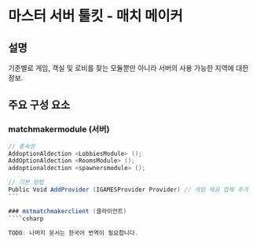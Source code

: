 # 마스터 서버 툴킷 - 매치 메이커

## 설명
기준별로 게임, 객실 및 로비를 찾는 모듈뿐만 아니라 서버의 사용 가능한 지역에 대한 정보.

## 주요 구성 요소

### matchmakermodule (서버)
````csharp
// 종속성
AddoptionAldection <LobbiesModule> ();
AddOptionAldection <RoomsModule> ();
addoptionaldection <spawnersmodule> ();

// 기본 방법
Public Void AddProvider (IGAMESProvider Provider) // 게임 제공 업체 추가
```

### mstmatchmakerclient (클라이언트)
````csharp

TODO: 나머지 문서는 한국어 번역이 필요합니다.
